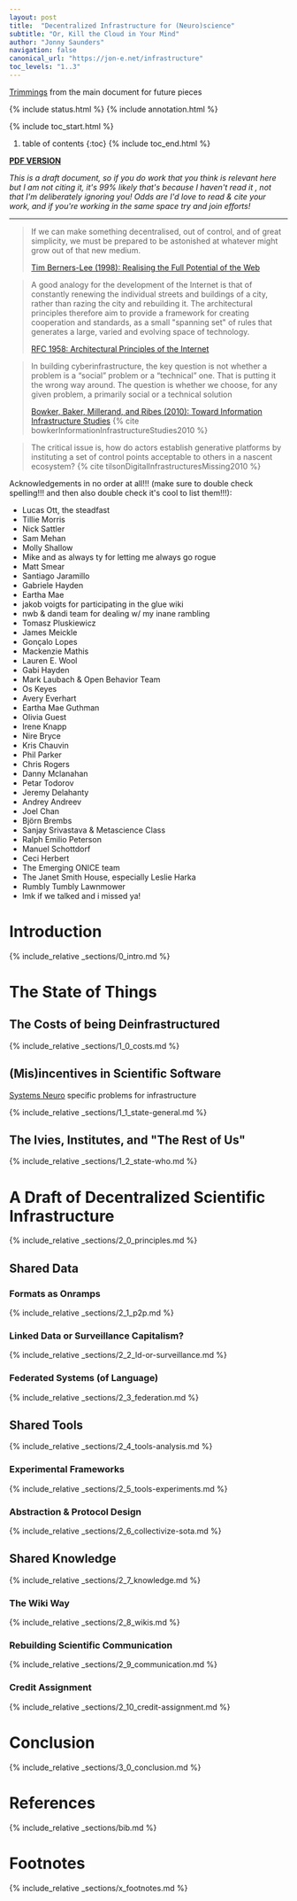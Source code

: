 ```yaml
---
layout: post
title:  "Decentralized Infrastructure for (Neuro)science"
subtitle: "Or, Kill the Cloud in Your Mind"
author: "Jonny Saunders"
navigation: false
canonical_url: "https://jon-e.net/infrastructure"
toc_levels: "1..3"
---
```


<div class="trimlink">
<a href="trims">Trimmings</a> <span>from the main document for future pieces</span>
</div>

{% include status.html %}
{% include annotation.html %}



{% include toc_start.html %}
1. table of contents
{:toc}
{% include toc_end.html %}


[**PDF VERSION**](/infrastructure/tex/decentralized_infrastructure_render.pdf)


*This is a draft document, so if you do work that you think is relevant here but I am not citing it, it's 99% likely that's because I haven't read it , not that I'm deliberately ignoring you! Odds are I'd love to read & cite your work, and if you're working in the same space try and join efforts!*

----


> If we can make something decentralised, out of control, and of great simplicity, we must be prepared to be astonished at whatever might grow out of that new medium. 
> 
> [Tim Berners-Lee (1998): Realising the Full Potential of the Web](https://www.w3.org/1998/02/Potential.html)

>  A good analogy for the development of the Internet is that of
> constantly renewing the individual streets and buildings of a city,
> rather than razing the city and rebuilding it. The architectural
> principles therefore aim to provide a framework for creating
> cooperation and standards, as a small "spanning set" of rules that
> generates a large, varied and evolving space of technology.
>
>   [RFC 1958: Architectural Principles of the Internet](https://datatracker.ietf.org/doc/html/rfc1958)

> In building cyberinfrastructure, the key question is not whether a problem is a “social” problem or a “technical” one. That is putting it the wrong way around. The question is whether we choose, for any given problem, a primarily social or a technical solution
>
> [Bowker, Baker, Millerand, and Ribes (2010): Toward Information Infrastructure Studies](https://doi.org/10.1007/978-1-4020-9789-8_5) {% cite bowkerInformationInfrastructureStudies2010 %}

> The critical issue is, how do actors establish generative platforms by instituting a set of control points acceptable to others in a nascent ecosystem? {% cite tilsonDigitalInfrastructuresMissing2010 %}

Acknowledgements in no order at all!!! (make sure to double check spelling!!! and then also double check it's cool to list them!!!):

* Lucas Ott, the steadfast
* Tillie Morris
* Nick Sattler
* Sam Mehan
* Molly Shallow
* Mike and as always ty for letting me always go rogue
* Matt Smear
* Santiago Jaramillo
* Gabriele Hayden
* Eartha Mae
* jakob voigts for participating in the glue wiki
* nwb & dandi team for dealing w/ my inane rambling
* Tomasz Pluskiewicz
* James Meickle
* Gonçalo Lopes
* Mackenzie Mathis
* Lauren E. Wool
* Gabi Hayden
* Mark Laubach & Open Behavior Team
* Os Keyes
* Avery Everhart
* Eartha Mae Guthman
* Olivia Guest
* Irene Knapp
* Nire Bryce
* Kris Chauvin
* Phil Parker
* Chris Rogers
* Danny Mclanahan
* Petar Todorov
* Jeremy Delahanty
* Andrey Andreev
* Joel Chan
* Björn Brembs
* Sanjay Srivastava & Metascience Class
* Ralph Emilio Peterson
* Manuel Schottdorf
* Ceci Herbert
* The Emerging ONICE team
* The Janet Smith House, especially Leslie Harka
* Rumbly Tumbly Lawnmower
* lmk if we talked and i missed ya!

# Introduction

{% include_relative _sections/0_intro.md %}

# The State of Things

## The Costs of being Deinfrastructured

{% include_relative _sections/1_0_costs.md %}


## (Mis)incentives in Scientific Software

<div class="trimlink">
<a href="trims.html#systems-neuroscience-specifically">Systems Neuro</a> <span>specific problems for infrastructure</span>
</div>

{% include_relative _sections/1_1_state-general.md %}

## The Ivies, Institutes, and "The Rest of Us"

{% include_relative _sections/1_2_state-who.md %}

# A Draft of Decentralized Scientific Infrastructure

{% include_relative _sections/2_0_principles.md %}

## Shared Data

### Formats as Onramps

{% include_relative _sections/2_1_p2p.md %}

### Linked Data or Surveillance Capitalism?

{% include_relative _sections/2_2_ld-or-surveillance.md %}

### Federated Systems (of Language)

{% include_relative _sections/2_3_federation.md %}

## Shared Tools

{% include_relative _sections/2_4_tools-analysis.md %}


### Experimental Frameworks

{% include_relative _sections/2_5_tools-experiments.md %}

### Abstraction & Protocol Design

{% include_relative _sections/2_6_collectivize-sota.md %}

## Shared Knowledge

{% include_relative _sections/2_7_knowledge.md %}

### The Wiki Way 

{% include_relative _sections/2_8_wikis.md %}



### Rebuilding Scientific Communication

{% include_relative _sections/2_9_communication.md %}

### Credit Assignment

{% include_relative _sections/2_10_credit-assignment.md %}

# Conclusion

{% include_relative _sections/3_0_conclusion.md %}

# References

{% include_relative _sections/bib.md %}

# Footnotes

{% include_relative _sections/x_footnotes.md %}


